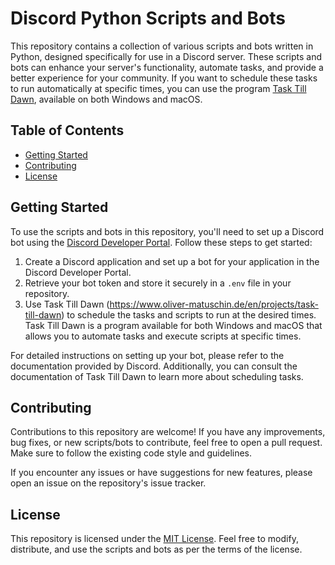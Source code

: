 # Discord Python Scripts and Bots

This repository contains a collection of various scripts and bots written in Python, designed specifically for use in a Discord server. These scripts and bots can enhance your server's functionality, automate tasks, and provide a better experience for your community. If you want to schedule these tasks to run automatically at specific times, you can use the program [Task Till Dawn](https://www.oliver-matuschin.de/en/projects/task-till-dawn), available on both Windows and macOS.

## Table of Contents

- [Getting Started](#getting-started)
- [Contributing](#contributing)
- [License](#license)

## Getting Started

To use the scripts and bots in this repository, you'll need to set up a Discord bot using the [Discord Developer Portal](https://discord.com/developers). Follow these steps to get started:

1. Create a Discord application and set up a bot for your application in the Discord Developer Portal.
2. Retrieve your bot token and store it securely in a `.env` file in your repository.
3. Use Task Till Dawn (https://www.oliver-matuschin.de/en/projects/task-till-dawn) to schedule the tasks and scripts to run at the desired times. Task Till Dawn is a program available for both Windows and macOS that allows you to automate tasks and execute scripts at specific times.


For detailed instructions on setting up your bot, please refer to the documentation provided by Discord. Additionally, you can consult the documentation of Task Till Dawn to learn more about scheduling tasks.


## Contributing

Contributions to this repository are welcome! If you have any improvements, bug fixes, or new scripts/bots to contribute, feel free to open a pull request. Make sure to follow the existing code style and guidelines.

If you encounter any issues or have suggestions for new features, please open an issue on the repository's issue tracker.

## License

This repository is licensed under the [MIT License](LICENSE). Feel free to modify, distribute, and use the scripts and bots as per the terms of the license.
